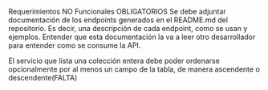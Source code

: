 Requerimientos NO Funcionales OBLIGATORIOS
Se debe adjuntar documentación de los endpoints generados en el README.md del repositorio. Es decir, una descripción de cada endpoint, como se usan y ejemplos. Entender que esta documentación la va a leer otro desarrollador para entender como se consume la API.

El servicio que lista una colección entera debe poder ordenarse opcionalmente por al menos un campo de la tabla, de manera ascendente o descendente(FALTA)
